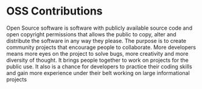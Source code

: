 # OSS Contributions

Open Source software is software with publicly available source code and open copyright permissions that allows the public to copy, alter and distribute the software in any way they please. The purpose is to create community projects that encourage people to collaborate. More developers means more eyes on the project to solve bugs, more creativity and more diversity of thought. It brings people together to work on projects for the public use. It also is a chance for developers to practice their coding skills and gain more experience under their belt working on large informational projects
